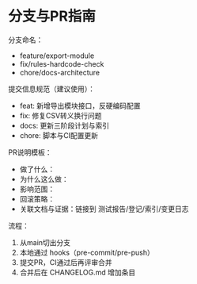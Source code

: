 # 分支与PR指南

分支命名：
- feature/export-module
- fix/rules-hardcode-check
- chore/docs-architecture

提交信息规范（建议使用）：
- feat: 新增导出模块接口，反硬编码配置
- fix: 修复CSV转义换行问题
- docs: 更新三阶段计划与索引
- chore: 脚本与CI配置更新

PR说明模板：
- 做了什么：
- 为什么这么做：
- 影响范围：
- 回滚策略：
- 关联文档与证据：链接到 测试报告/登记/索引/变更日志

流程：
1) 从main切出分支
2) 本地通过 hooks（pre-commit/pre-push）
3) 提交PR，CI通过后再评审合并
4) 合并后在 CHANGELOG.md 增加条目
